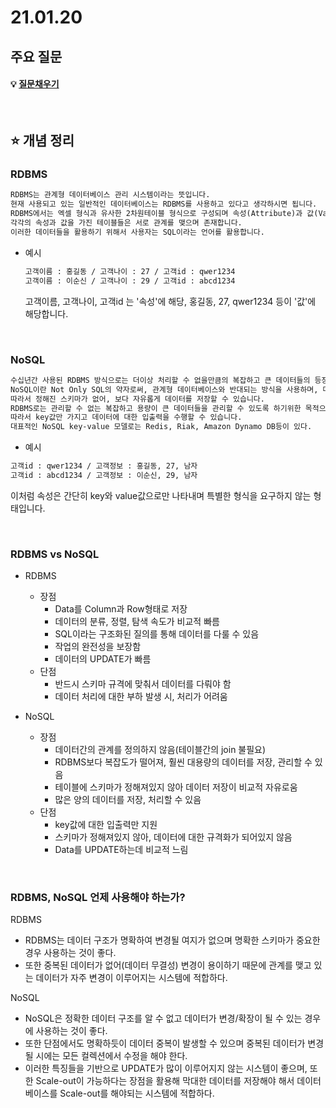 # 21.01.20



## 주요 질문



#### 💡 [질문채우기](#)


<br />

## ⭐ 개념 정리

### RDBMS

```markdown
RDBMS는 관계형 데이터베이스 관리 시스템이라는 뜻입니다. 
현재 사용되고 있는 일반적인 데이터베이스는 RDBMS를 사용하고 있다고 생각하시면 됩니다.
RDBMS에서는 엑셀 형식과 유사한 2차원테이블 형식으로 구성되며 속성(Attribute)과 값(Value)을 이용하여 데이터를 정의하고 저장, 관리합니다.
각각의 속성과 값을 가진 테이블들은 서로 관계를 맺으며 존재합니다.
이러한 데이터들을 활용하기 위해서 사용자는 SQL이라는 언어를 활용합니다.
```

* 예시

  ```markdown
  고객이름 : 홍길동 / 고객나이 : 27 / 고객id : qwer1234
  고객이름 : 이순신 / 고객나이 : 29 / 고객id : abcd1234
  ```

  고객이름, 고객나이, 고객id 는 '속성'에 해당, 홍길동, 27, qwer1234 등이 '값'에 해당합니다.

<br />

### NoSQL

```markdown
수십년간 사용된 RDBMS 방식으로는 더이상 처리할 수 없을만큼의 복잡하고 큰 데이터들의 등장으로, NoSQL에 대한 필요성이 부각되기 시작했습니다.
NoSQL이란 Not Only SQL의 약자로써, 관계형 데이터베이스와 반대되는 방식을 사용하며, 데이터-테이블간의 관계를 정의하지 않습니다.
따라서 정해진 스키마가 없어, 보다 자유롭게 데이터를 저장할 수 있습니다.
RDBMS로는 관리할 수 없는 복잡하고 용량이 큰 데이터들을 관리할 수 있도록 하기위한 목적으로 등장한 개념입니다.
따라서 key값만 가지고 데이터에 대한 입출력을 수행할 수 있습니다.
대표적인 NoSQL key-value 모델로는 Redis, Riak, Amazon Dynamo DB등이 있다.
```

* 예시

```markdown
고객id : qwer1234 / 고객정보 : 홍길동, 27, 남자
고객id : abcd1234 / 고객정보 : 이순신, 29, 남자
```

이처럼 속성은 간단히 key와 value값으로만 나타내며 특별한 형식을 요구하지 않는 형태입니다.

<br />

### RDBMS vs NoSQL

* RDBMS

  * 장점
    * Data를 Column과 Row형태로 저장
    * 데이터의 분류, 정렬, 탐색 속도가 비교적 빠름
    * SQL이라는 구조화된 질의를 통해 데이터를 다룰 수 있음
    * 작업의 완전성을 보장함
    * 데이터의 UPDATE가 빠름
  * 단점
    * 반드시 스키마 규격에 맞춰서 데이터를 다뤄야 함
    * 데이터 처리에 대한 부하 발생 시, 처리가 어려움

  

* NoSQL

  * 장점
    * 데이터간의 관계를 정의하지 않음(테이블간의 join 불필요)
    * RDBMS보다 복잡도가 떨어져, 훨씬 대용량의 데이터를 저장, 관리할 수 있음
    * 테이블에 스키마가 정해져있지 않아 데이터 저장이 비교적 자유로움
    * 많은 양의 데이터를 저장, 처리할 수 있음
  * 단점
    * key값에 대한 입출력만 지원
    * 스키마가 정해져있지 않아, 데이터에 대한 규격화가 되어있지 않음
    * Data를 UPDATE하는데 비교적 느림

<br />

### RDBMS, NoSQL 언제 사용해야 하는가?

RDBMS

* RDBMS는 데이터 구조가 명확하여 변경될 여지가 없으며 명확한 스키마가 중요한 경우 사용하는 것이 좋다.
* 또한 중복된 데이터가 없어(데이터 무결성) 변경이 용이하기 때문에 관계를 맺고 있는 데이터가 자주 변경이 이루어지는 시스템에 적합하다.

NoSQL

* NoSQL은 정확한 데이터 구조를 알 수 없고 데이터가 변경/확장이 될 수 있는 경우에 사용하는 것이 좋다.
* 또한 단점에서도 명확하듯이 데이터 중복이 발생할 수 있으며 중복된 데이터가 변경될 시에는 모든 컬렉션에서 수정을 해야 한다.
* 이러한 특징들을 기반으로 UPDATE가 많이 이루어지지 않는 시스템이 좋으며, 또한 Scale-out이 가능하다는 장점을 활용해 막대한 데이터를 저장해야 해서 데이터베이스를 Scale-out를 해야되는 시스템에 적합하다.
